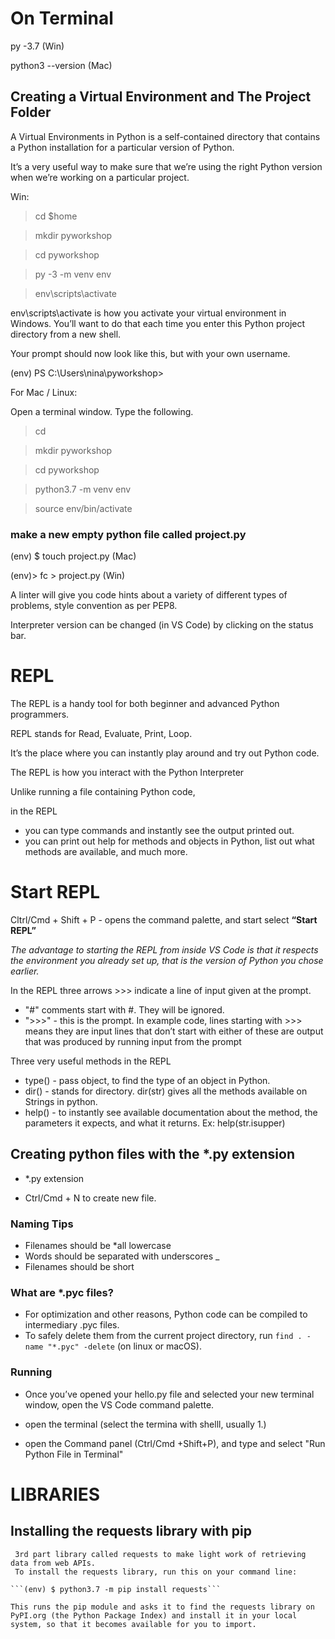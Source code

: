 # On Terminal

py -3.7 (Win)

python3 --version (Mac)

## Creating a Virtual Environment and The Project Folder

A Virtual Environments in Python is a self-contained directory that contains a Python installation for a particular version of Python.

It’s a very useful way to make sure that we’re using the right Python version when we’re working on a particular project.

Win:

> cd $home

> mkdir pyworkshop

> cd pyworkshop

> py -3 -m venv env

> env\scripts\activate

env\scripts\activate is how you activate your virtual environment in Windows. You’ll want to do that each time you enter this Python project directory from a new shell.

Your prompt should now look like this, but with your own username.

(env) PS C:\Users\nina\pyworkshop>

For Mac / Linux:

Open a terminal window. Type the following.

>cd

>mkdir pyworkshop

>cd pyworkshop

>python3.7 -m venv env

>source env/bin/activate

### make a new empty python file called project.py

(env) $ touch project.py  (Mac)

(env)> fc > project.py  (Win)

A linter will give you code hints about a variety of different types of problems, style convention as per PEP8.

Interpreter version can be changed (in VS Code) by clicking on the status bar.

# REPL

The REPL is a handy tool for both beginner and advanced Python programmers.

REPL stands for Read, Evaluate, Print, Loop. 

It’s the place where you can instantly play around and try out Python code. 

The REPL is how you interact with the Python Interpreter

Unlike running a file containing Python code, 

in the REPL 
- you can type commands and instantly see the output printed out. 
- you can print out help for methods and objects in Python, list out what methods are available, and much more.

# Start REPL 

Cltrl/Cmd + Shift + P - opens the command palette, and start select **“Start REPL”**

*The advantage to starting the REPL from inside VS Code is that it respects the environment you already set up, that is the version of Python you chose earlier.*

In the REPL three arrows >>> indicate a line of input given at the prompt.

- "#" comments start with #. They will be ignored.
- ">>>" - this is the prompt. In example code, lines starting with >>> means they are input lines that don’t start with either of these are output that was produced by running input from the prompt

Three very useful methods in the REPL
- type() - pass object, to find the type of an object in Python.
- dir()  - stands for directory. dir(str) gives all the methods available on Strings in python.
- help() - to instantly see available documentation about the method, the parameters it expects, and what it returns. Ex: help(str.isupper)


## Creating python files with the *.py extension

- *.py extension

- Ctrl/Cmd + N to create new file. 

### Naming Tips

- Filenames should be *all lowercase
- Words should be separated with underscores _
- Filenames should be short

### What are *.pyc files?

- For optimization and other reasons, Python code can be compiled to intermediary .pyc files. 
- To safely delete them from the current project directory, run `find . -name "*.pyc" -delete` (on linux or macOS).

### Running

- Once you’ve opened your hello.py file and selected your new terminal window, open the VS Code command palette.

- open the terminal (select the termina with shelll, usually 1.)

- open the Command panel (Ctrl/Cmd +Shift+P), and type and select "Run Python File in Terminal"


# LIBRARIES

  ## Installing the requests library with pip

     3rd part library called requests to make light work of retrieving data from web APIs. 
     To install the requests library, run this on your command line:

    ```(env) $ python3.7 -m pip install requests```

    This runs the pip module and asks it to find the requests library on PyPI.org (the Python Package Index) and install it in your local system, so that it becomes available for you to import.
